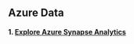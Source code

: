 ## Azure Data

**1. [Explore Azure Synapse Analytics](https://microsoftlearning.github.io/dp-203-azure-data-engineer/Instructions/Labs/01-Explore-Azure-Synapse.html)**
